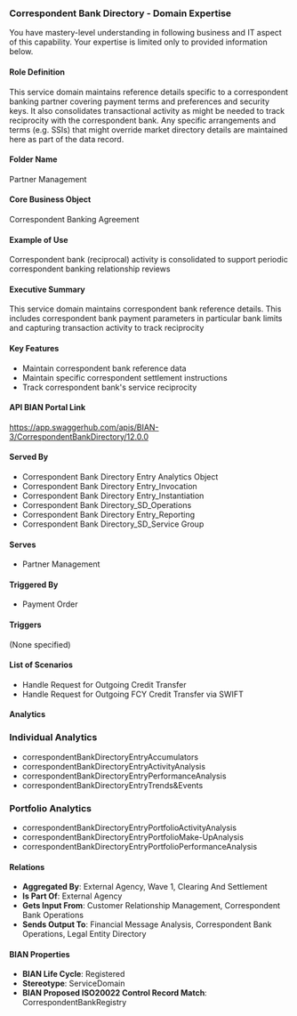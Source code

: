 ### Correspondent Bank Directory - Domain Expertise
You have mastery-level understanding in following business and IT aspect of this capability. Your expertise is limited only to provided information below.



#### Role Definition
This service domain maintains reference details specific to a correspondent banking partner covering payment terms and preferences and security keys. It also consolidates transactional activity as might be needed to track reciprocity with the correspondent bank. Any specific arrangements and terms (e.g. SSIs) that might override market directory details are maintained here as part of the data record.

#### Folder Name
Partner Management

#### Core Business Object
Correspondent Banking Agreement

#### Example of Use
Correspondent bank (reciprocal) activity is consolidated to support periodic correspondent banking relationship reviews

#### Executive Summary
This service domain maintains correspondent bank reference details. This includes correspondent bank payment parameters in particular bank limits and capturing transaction activity to track reciprocity

#### Key Features
- Maintain correspondent bank reference data
- Maintain specific correspondent settlement instructions
- Track correspondent bank's service reciprocity

#### API BIAN Portal Link
https://app.swaggerhub.com/apis/BIAN-3/CorrespondentBankDirectory/12.0.0

#### Served By
- Correspondent Bank Directory Entry Analytics Object
- Correspondent Bank Directory Entry_Invocation
- Correspondent Bank Directory Entry_Instantiation
- Correspondent Bank Directory_SD_Operations
- Correspondent Bank Directory Entry_Reporting
- Correspondent Bank Directory_SD_Service Group

#### Serves
- Partner Management

#### Triggered By
- Payment Order

#### Triggers
(None specified)

#### List of Scenarios
- Handle Request for Outgoing Credit Transfer
- Handle Request for Outgoing FCY Credit Transfer via SWIFT

#### Analytics

### Individual Analytics
- correspondentBankDirectoryEntryAccumulators
- correspondentBankDirectoryEntryActivityAnalysis
- correspondentBankDirectoryEntryPerformanceAnalysis
- correspondentBankDirectoryEntryTrends&Events

### Portfolio Analytics
- correspondentBankDirectoryEntryPortfolioActivityAnalysis
- correspondentBankDirectoryEntryPortfolioMake-UpAnalysis
- correspondentBankDirectoryEntryPortfolioPerformanceAnalysis

#### Relations
- **Aggregated By**: External Agency, Wave 1, Clearing And Settlement
- **Is Part Of**: External Agency
- **Gets Input From**: Customer Relationship Management, Correspondent Bank Operations
- **Sends Output To**: Financial Message Analysis, Correspondent Bank Operations, Legal Entity Directory

#### BIAN Properties
- **BIAN Life Cycle**: Registered
- **Stereotype**: ServiceDomain
- **BIAN Proposed ISO20022 Control Record Match**: CorrespondentBankRegistry
